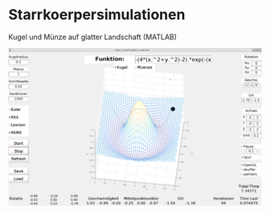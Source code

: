 # Starrkoerpersimulationen
Kugel und Münze auf glatter Landschaft (MATLAB)

![Screenshot](screenshot.png)
